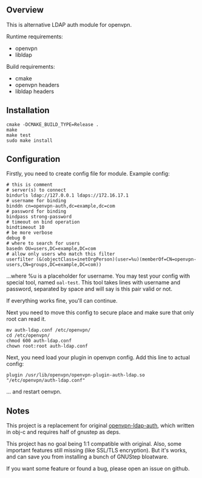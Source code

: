 Overview
--------

This is alternative LDAP auth module for openvpn.

Runtime requirements:

* openvpn
* libldap

Build requirements:

* cmake
* openvpn headers
* libldap headers

Installation
------------

    cmake -DCMAKE_BUILD_TYPE=Release .
    make
    make test
    sudo make install

Configuration
-------------

Firstly, you need to create config file for module.
Example config:

    # this is comment
    # server(s) to connect
    bindurls ldap://127.0.0.1 ldaps://172.16.17.1
    # username for binding
    binddn cn=openvpn-auth,dc=example,dc=com
    # password for binding
    bindpass strong-password
    # timeout on bind operation
    bindtimeout 10
    # be more verbose
    debug 0
    # where to search for users
    basedn OU=users,DC=example,DC=com
    # allow only users who match this filter
    userfilter (&(objectClass=inetOrgPerson)(user=%u)(memberOf=CN=openvpn-users,CN=groups,DC=example,DC=com))

...where %u is a placeholder for username.
You may test your config with special tool, named `oal-test`.
This tool takes lines with username and password, separated by space and will say is this pair valid or not.

If everything works fine, you'll can continue.

Next you need to move this config to secure place and make sure that only root can read it.

    mv auth-ldap.conf /etc/openvpn/
    cd /etc/openvpn/
    chmod 600 auth-ldap.conf
    chown root:root auth-ldap.conf

Next, you need load your plugin in openvpn config.
Add this line to actual config:

    plugin /usr/lib/openvpn/openvpn-plugin-auth-ldap.so "/etc/openvpn/auth-ldap.conf"

... and restart oenvpn.

Notes
-----

This project is a replacement for original [openvpn-ldap-auth](https://github.com/threerings/openvpn-auth-ldap),
which written in obj-c and requires half of gnustep as deps.

This project has no goal being 1:1 compatible with original.
Also, some important features still missing (like SSL/TLS encryption).
But it's works, and can save you from installing a bunch of GNUStep bloatware.

If you want some feature or found a bug, please open an issue on github.
